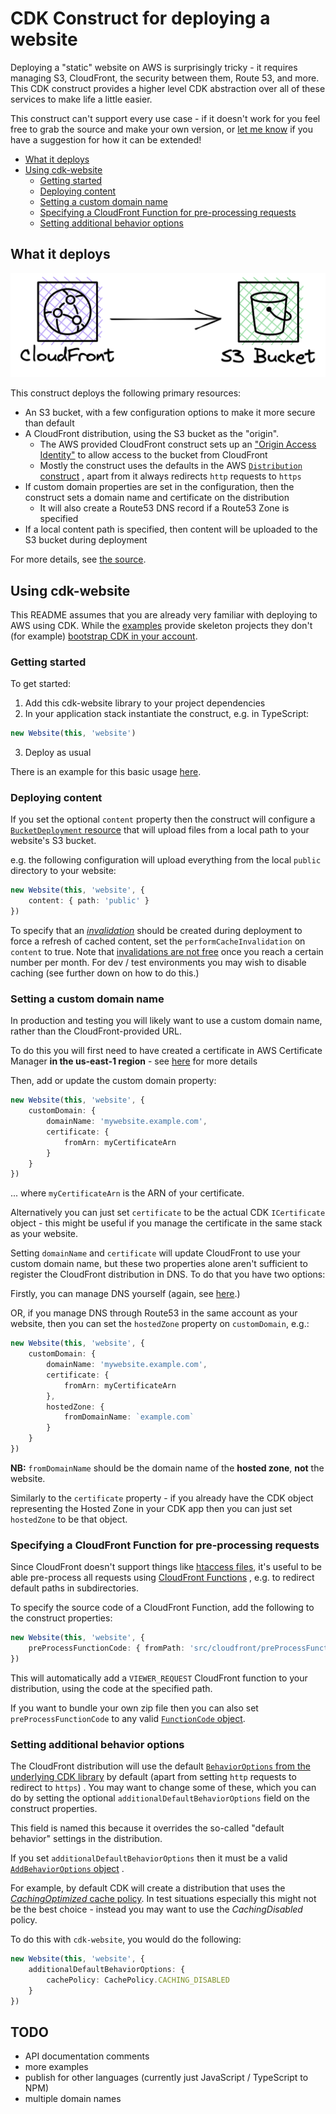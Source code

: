 # CDK Construct for deploying a website

Deploying a "static" website on AWS is surprisingly tricky - it requires managing S3, CloudFront, the security between
them, Route 53, and more.
This CDK construct provides a higher level CDK abstraction over all of these services to make life a little easier.

This construct can't support every use case - if it doesn't work for you feel free to grab the source and make your own
version, or [let me know](mailto:mike@symphonia.io) if you have a suggestion for how it can be extended!

<!-- TOC -->
* [What it deploys](#what-it-deploys)
* [Using cdk-website](#using-cdk-website)
  * [Getting started](#getting-started)
  * [Deploying content](#deploying-content)
  * [Setting a custom domain name](#setting-a-custom-domain-name)
  * [Specifying a CloudFront Function for pre-processing requests](#specifying-a-cloudfront-function-for-pre-processing-requests)
  * [Setting additional behavior options](#setting-additional-behavior-options)
<!-- TOC -->
## What it deploys

![primary resources](doc-images/basic-design.png)

This construct deploys the following primary resources:

* An S3 bucket, with a few configuration options to make it more secure than default
* A CloudFront distribution, using the S3 bucket as the "origin".
    * The AWS provided CloudFront construct sets up
      an ["Origin Access Identity"](https://docs.aws.amazon.com/AmazonCloudFront/latest/DeveloperGuide/private-content-restricting-access-to-s3.html)
      to allow access to the bucket from CloudFront
    * Mostly the construct uses the defaults in the
      AWS [`Distribution` construct](https://docs.aws.amazon.com/cdk/api/v2/docs/aws-cdk-lib.aws_cloudfront.Distribution.html)
      , apart from it always redirects `http` requests to `https`
* If custom domain properties are set in the configuration, then the construct sets a domain name and certificate on the
  distribution
    * It will also create a Route53 DNS record if a Route53 Zone is specified
* If a local content path is specified, then content will be uploaded to the S3 bucket during deployment

For more details, see [the source](src/index.ts).

## Using cdk-website

This README assumes that you are already very familiar with deploying to AWS using CDK. While the [examples](examples)
provide
skeleton projects they don't (for
example) [bootstrap CDK in your account](https://docs.aws.amazon.com/cdk/v2/guide/bootstrapping.html).

### Getting started

To get started:

1. Add this cdk-website library to your project dependencies
2. In your application stack instantiate the construct, e.g. in TypeScript:

```typescript
new Website(this, 'website')
```

3. Deploy as usual

There is an example for this basic usage [here](examples/typescript/basic/cdkApp.ts).

### Deploying content

If you set the optional `content` property then the construct will configure
a [`BucketDeployment` resource](https://docs.aws.amazon.com/cdk/api/v2/docs/aws-cdk-lib.aws_s3_deployment-readme.html)
that will
upload files from a local path to your website's S3 bucket.

e.g. the following configuration will upload everything from the local `public` directory to your website:

```typescript
new Website(this, 'website', {
    content: { path: 'public' }
})
```

To specify that an
[_invalidation_](https://docs.aws.amazon.com/AmazonCloudFront/latest/DeveloperGuide/Invalidation.html) should be created
during deployment to force a refresh of cached content, set
the `performCacheInvalidation` on `content` to true.
Note that
[invalidations are not free](https://docs.aws.amazon.com/AmazonCloudFront/latest/DeveloperGuide/Invalidation.html#PayingForInvalidation)
once you reach a certain number per month. For dev / test environments you may wish to disable caching (see further down on how to do this.)

### Setting a custom domain name

In production and testing you will likely want to use a custom domain name, rather than the CloudFront-provided URL.

To do this you will first need to have created a certificate in AWS Certificate Manager **in the us-east-1 region** -
see
[here](https://docs.aws.amazon.com/cdk/api/v2/docs/aws-cdk-lib.aws_cloudfront-readme.html#domain-names-and-certificates)
for more details

Then, add or update the custom domain property:

```typescript
new Website(this, 'website', {
    customDomain: {
        domainName: 'mywebsite.example.com',
        certificate: {
            fromArn: myCertificateArn
        }
    }
})
```

... where `myCertificateArn` is the ARN of your certificate.

Alternatively you can just set `certificate` to be the actual CDK `ICertificate` object - this might be useful if you
manage the certificate in the same stack as your website.

Setting `domainName` and `certificate` will update CloudFront to use your custom domain name, but these two properties
alone aren't sufficient to register the CloudFront distribution in DNS. To do that you have two options:

Firstly, you can manage DNS yourself (again,
see [here](https://docs.aws.amazon.com/cdk/api/v2/docs/aws-cdk-lib.aws_cloudfront-readme.html#domain-names-and-certificates).)

OR, if you manage DNS through Route53 in the same account as your website, then you can set the `hostedZone` property
on `customDomain`, e.g.:

```typescript
new Website(this, 'website', {
    customDomain: {
        domainName: 'mywebsite.example.com',
        certificate: {
            fromArn: myCertificateArn
        },
        hostedZone: {
            fromDomainName: `example.com`
        }
    }
})
```

**NB:** `fromDomainName` should be the domain name of the **hosted zone**, **not** the website.

Similarly to the `certificate` property - if you already have the CDK object representing the Hosted Zone in your CDK
app then you can just set `hostedZone` to be that object.

### Specifying a CloudFront Function for pre-processing requests

Since CloudFront doesn't support things like [htaccess files](https://httpd.apache.org/docs/2.4/howto/htaccess.html),
it's useful
to be able pre-process all requests
using [CloudFront Functions](https://aws.amazon.com/blogs/aws/introducing-cloudfront-functions-run-your-code-at-the-edge-with-low-latency-at-any-scale/)
, e.g. to redirect default paths in subdirectories.

To specify the source code of a CloudFront Function, add the following to the construct properties:

```typescript
new Website(this, 'website', {
    preProcessFunctionCode: { fromPath: 'src/cloudfront/preProcessFunction.js' },
})
```

This will automatically add a `VIEWER_REQUEST` CloudFront function to your distribution, using the code at the specified
path.

If you want to bundle your own zip file then you can also set `preProcessFunctionCode` to any valid
[`FunctionCode` object](https://docs.aws.amazon.com/cdk/api/v2/docs/aws-cdk-lib.aws_cloudfront.FunctionCode.html).

### Setting additional behavior options

The CloudFront distribution will use the default
[`BehaviorOptions` from the underlying CDK library](https://docs.aws.amazon.com/cdk/api/v2/docs/aws-cdk-lib.aws_cloudfront.BehaviorOptions.html)
by default (apart
from setting `http` requests to redirect to `https`) . You may want to change some of these, which you can do by setting
the optional `additionalDefaultBehaviorOptions` field on the construct properties.

This field is named this because it overrides the so-called "default behavior" settings in the distribution.

If you set `additionalDefaultBehaviorOptions` then it must be a valid
[`AddBehaviorOptions` object](https://docs.aws.amazon.com/cdk/api/v2/docs/aws-cdk-lib.aws_cloudfront.AddBehaviorOptions.html)
.

For example, by default CDK will create a distribution that uses the
[_CachingOptimized_ cache policy](https://docs.aws.amazon.com/AmazonCloudFront/latest/DeveloperGuide/using-managed-cache-policies.html).
In test situations especially this might not be the best choice - instead you may want to use the _CachingDisabled_
policy.

To do this with `cdk-website`, you would do the following:

```typescript
new Website(this, 'website', {
    additionalDefaultBehaviorOptions: {
        cachePolicy: CachePolicy.CACHING_DISABLED
    }
})
```

## TODO

* API documentation comments
* more examples
* publish for other languages (currently just JavaScript / TypeScript to NPM)
* multiple domain names


